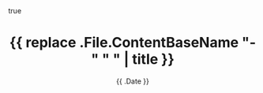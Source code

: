 ---
date: '{{ .Date }}'
draft: true
title: '{{ replace .File.ContentBaseName "-" " " | title }}'
math: true
cascade:
  type: docs
---